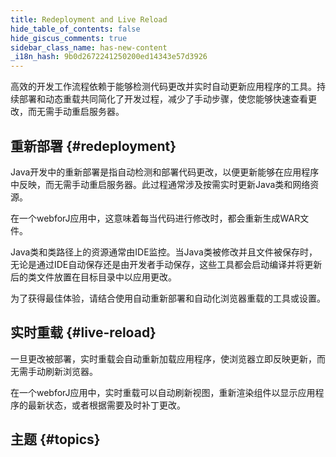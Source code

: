 ```yaml
---
title: Redeployment and Live Reload
hide_table_of_contents: false
hide_giscus_comments: true
sidebar_class_name: has-new-content
_i18n_hash: 9b0d2672241250200ed14343e57d3926
---
```

高效的开发工作流程依赖于能够检测代码更改并实时自动更新应用程序的工具。持续部署和动态重载共同简化了开发过程，减少了手动步骤，使您能够快速查看更改，而无需手动重启服务器。

## 重新部署 {#redeployment}

Java开发中的重新部署是指自动检测和部署代码更改，以便更新能够在应用程序中反映，而无需手动重启服务器。此过程通常涉及按需实时更新Java类和网络资源。

在一个webforJ应用中，这意味着每当代码进行修改时，都会重新生成WAR文件。

Java类和类路径上的资源通常由IDE监控。当Java类被修改并且文件被保存时，无论是通过IDE自动保存还是由开发者手动保存，这些工具都会启动编译并将更新后的类文件放置在目标目录中以应用更改。

为了获得最佳体验，请结合使用自动重新部署和自动化浏览器重载的工具或设置。

## 实时重载 {#live-reload}

一旦更改被部署，实时重载会自动重新加载应用程序，使浏览器立即反映更新，而无需手动刷新浏览器。

在一个webforJ应用中，实时重载可以自动刷新视图，重新渲染组件以显示应用程序的最新状态，或者根据需要及时补丁更改。

## 主题 {#topics}

<DocCardList className="topics-section" />
